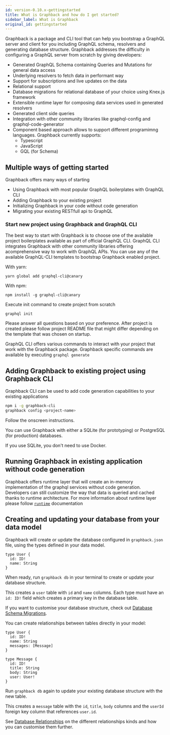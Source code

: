 ```yaml
---
id: version-0.10.x-gettingstarted
title: What is Graphback and how do I get started?
sidebar_label: What is Graphback
original_id: gettingstarted
---
```


Graphback is a package and CLI tool that can help you bootstrap a GraphQL server and client for you including GraphQL schema, resolvers and generating database structure. Graphback addresses the difficulty in configuring a GraphQL server from scratch by giving developers:

- Generated GraphQL Schema containing Queries and Mutations for general data access
- Underlying resolvers to fetch data in performant way
- Support for subscriptions and live updates on the data
- Relational support
- Database migrations for relational database of your choice using Knex.js framework
- Extensible runtime layer for composing data services used in generated resolvers
- Generated client side queries 
- Integration with other community libraries like graphql-config and graphql-code-generator
- Component based approach allows to support different programimng languages.
Graphback currently supports:
    - Typescript
    - JavaScript
    - GQL (for Schema)

## Multiple ways of getting started

Graphback offers many ways of starting

- Using Graphback with most popular GraphQL boilerplates with GraphQL CLI
- Adding Graphback to your existing project
- Initializing Graphback in your code without code generation
- Migrating your existing RESTfull api to GraphQL 

### Start new project using Graphback and GraphQL CLI

The best way to start with Graphback is to choose one of the available project boilerplates 
available as part of official GraphQL CLI. 
GraphQL CLI integrates Graphback with other community libraries offering acomprehensive way to work with GraphQL APIs.
You can use any of the available GraphQL-CLI templates to bootstrap Graphback enabled project. 

With yarn:
```
yarn global add graphql-cli@canary
```

With npm:
```
npm install -g graphql-cli@canary
```

Execute init command to create project from scratch

```
graphql init
```

Please answer all questions based on your preference.
After project is created please follow project README file that might differ depending on
the template that was chosen on startup.

GraphQL CLI offers various commands to interact with your project that work with the Graphback package.
Graphback specific commands are available by executing `graphql generate` 
 
## Adding Graphback to existing project using Graphback CLI

Graphback CLI can be used to add code generation capabilities to your existing applications

```bash
npm i -g graphback-cli
graphback config <project-name>
```
Follow the onscreen instructions.

You can use Graphback with either a SQLite (for prototyping) or PostgreSQL (for production) databases.

If you use SQLite, you don't need to use Docker.

## Running Graphback in existing application without code generation

Graphback offers runtime layer that will create an in-memory implementation of the graphql services without code generation.
Developers can still customize the way that data is queried and cached thanks to runtime architecture.
For more information about runtime layer please follow [`runtime`](/docs/runtime) documentation

## Creating and updating your database from your data model

Graphback will create or update the database configured in `graphback.json` file, using the types defined in your data model.

```gql
type User {
  id: ID!
  name: String
}
```

When ready, run `graphback db` in your terminal to create or update your database structure.

This creates a `user` table with `id` and `name` columns. Each type must have an `id: ID!` field which creates a primary key in the database table.

If you want to customise your database structure, check out [Database Schema Migrations](./database-schema-migrations#defining-your-data-model).

You can create relationships between tables directly in your model:

```gql
type User {
  id: ID!
  name: String
  messages: [Message]
}

type Message {
  id: ID!
  title: String
  body: String
  user: User!
}
```

Run `graphback db` again to update your existing database structure with the new table.

This creates a `message` table with the `id`, `title`, `body` columns and the `userId` foreign key column that references `user.id`.

See [Database Relationships](./relationships) on the different relationships kinds and how you can customise them further.
